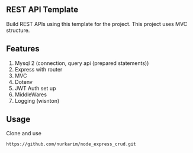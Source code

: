 ## REST API Template
Build REST APIs using this template for the project.
This project uses MVC structure.

## Features
1. Mysql 2 (connection, query api (prepared statements))
2. Express with router
3. MVC
4. Dotenv
5. JWT Auth set up
6. MiddleWares
7. Logging (wisnton)

## Usage
Clone and use 
```console
https://github.com/nurkarim/node_express_crud.git
```